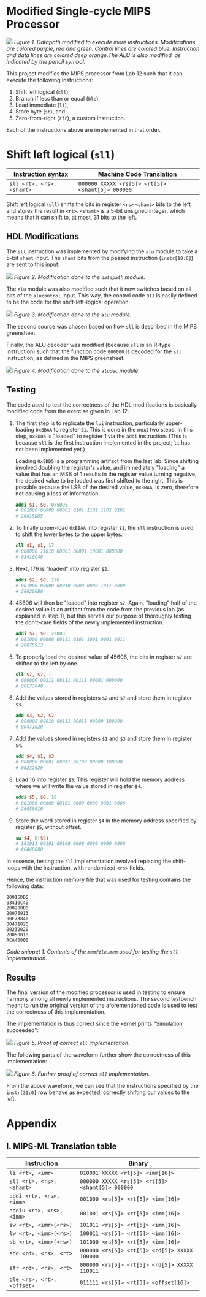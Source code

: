 # Modified Single-cycle MIPS Processor

![](docu_assets/datapath_schema.png)
_Figure 1. Datapath modified to execute more instructions. Modifications are colored purple, red and green. Control lines are colored blue. Instruction and data lines are colored deep orange.The ALU is also modified, as indicated by the pencil symbol._

This project modifies the MIPS processor from Lab 12 such that it can execute the following instructions:

1. Shift left logical (`sll`),
2. Branch if less than or equal (`ble`),
3. Load immediate (`li`),
4. Store byte (`sb`), and
5. Zero-from-right (`zfr`), a custom instruction.

Each of the instructions above are implemented in that order.

<!--
## TODO
- Documentation
    - Filename: `alvarado_enriqueluis_201911112_lab1.pdf`
- Instruction Video:
    - Per instruction: 
        - HDL Edits
        - Testbench
        - Test Code
        - Demonstration
- Zip this repo up

### Normal Instructions:

- `sll` _(ALU Modification)_
- `sb` _(Data Memory Modification)_

### Pseudo-instructions

- `ble` _(Datapath Modification)_
- `li` _(Datapath Modification)_
- Custom instruction: `zfr` _(ALU Modification)_

-->

# Shift left logical (`sll`)

|Instruction syntax|Machine Code Translation|
|-|-|
|`sll <rt>, <rs>, <shamt>`  |`000000 XXXXX <rs[5]> <rt[5]> <shamt[5]> 000000`

Shift left logical (`sll`) shifts the bits in register `<rs>` `<shamt>` bits to the left and stores the result in `<rt>`. `<shamt>` is a 5-bit unsigned integer, which means that it can shift to, at most, 31 bits to the left.

## HDL Modifications

The `sll` instruction was implemented by modifying the `alu` module to take a 5-bit `shamt` input. The `shamt` bits from the passed instruction (`instr[10:6]`) are sent to this input:

![](docu_assets/sll_codemod_01.png)
_Figure 2. Modification done to the `datapath` module._

The `alu` module was also modified such that it now switches based on all bits of the `alucontrol` input. This way, the control code `011` is easily defined to be the code for the shift-left-logical operation:

![](docu_assets/sll_codemod_02.png)
_Figure 3. Modification done to the `alu` module._

The second source was chosen based on how `sll` is described in the MIPS greensheet.

Finally, the ALU decoder was modified (because `sll` is an R-type instruction) such that the function code `000000` is decoded for the `sll` instruction, as defined in the MIPS greensheet.

![](docu_assets/sll_codemod_03.png)
_Figure 4. Modification done to the `aludec` module._

## Testing

The code used to test the correctness of the HDL modifications is basically modified code from the exercise given in Lab 12.


1.  The first step is to replicate the `lui` instruction, particularly upper-loading `0xBBAA` to register `$1`. This is done in the next two steps. In this step, `0x5DD5` is "loaded" to register 1 via the `addi` instruction. (This is because `sll` is the first instruction implemented in the project; `li` has not been implemented yet.)

    Loading `0x5DD5` is a programming artifact from the last lab. Since shifting involved doubling the register's value, and immediately "loading" a value that has an MSB of 1 results in the register value turning negative, the desired value to be loaded was first shifted to the right. This is possible because the LSB of the desired value, `0xBBAA`, is zero, therefore not causing a loss of information.
    ```mips
    addi $1, $0, 0x5DD5
    # 001000 00000 00001 0101 1101 1101 0101
    # 20015DD5
    ```
2. To finally upper-load `0xBBAA` into register `$1`, the `sll` instruction is used to shift the lower bytes to the upper bytes.
    ```mips
    sll $1, $1, 17
    # 000000 11010 00001 00001 10001 000000
    # 03410C40
    ```

3. Next, 176 is "loaded" into register `$2`.
    ```mips
    addi $2, $0, 176
    # 001000 00000 00010 0000 0000 1011 0000
    # 200200B0
    ```

4. 45606 will then be "loaded" into register `$7`. Again, "loading" half of the desired value is an artifact from the code from the previous lab (as explained in step 1), but this serves our purpose of thoroughly testing the don't-care fields of the newly implemented instruction.
    ```mips
    addi $7, $0, 22803
    # 001000 00000 00111 0101 1001 0001 0011
    # 20075913
    ```

5. To properly load the desired value of 45606, the bits in register `$7` are shifted to the left by one.
    ```mips
    sll $7, $7, 1
    # 000000 00111 00111 00111 00001 000000
    # 00E73840
    ```

6. Add the values stored in registers `$2` and `$7` and store them in register `$3`.
    ```mips
    add $3, $2, $7
    # 000000 00010 00111 00011 00000 100000
    # 00471820
    ```

7. Add the values stored in registers `$1` and `$3` and store them in register `$4`.
    ```mips
    add $4, $1, $3
    # 000000 00001 00011 00100 00000 100000
    # 00232020
    ```

8. Load 16 into register `$5`. This register will hold the memory address where we will write the value stored in register `$4`.
    ```mips
    addi $5, $0, 16
    # 001000 00000 00101 0000 0000 0001 0000
    # 20050010
    ```

9. Store the word stored in register `$4` in the memory address specified by register `$5`, without offset.
    ```mips
    sw $4, 0($5)
    # 101011 00101 00100 0000 0000 0000 0000
    # ACA40000
    ```

In essence, testing the `sll` implementation involved replacing the shift-loops with the instruction, with randomized `<rs>` fields.

Hence, the instruction memory file that was used for testing contains the following data:
```
20015DD5
03410C40
200200B0
20075913
00E73840
00471820
00232020
20050010
ACA40000
```
_Code snippet 1. Contents of the `memfile.mem` used for testing the `sll` implementation._

## Results

The final version of the modified processor is used in testing to ensure harmony among all newly implemented instructions. The second testbench meant to run the original version of the aforementioned code is used to test the correctness of this implementation.

The implementation is thus correct since the kernel prints "Simulation succeeded":

![](docu_assets/sll_proof_01.png)
_Figure 5. Proof of correct `sll` implementation._

The following parts of the waveform further show the correctness of this implementation:

![](docu_assets/sll_proof_02.png)
_Figure 6. Further proof of correct `sll` implementation._

From the above waveform, we can see that the instructions specified by the `instr[31:0]` row behave as expected, correctly shifting our values to the left.

# Appendix

## I. MIPS-ML Translation table

| Instruction | Binary |
|-------------|--------|
|`li <rt>, <imm>`           |`010001 XXXXX <rt[5]> <imm[16]>`
|`sll <rt>, <rs>, <shamt>`  |`000000 XXXXX <rs[5]> <rt[5]> <shamt[5]> 000000`
|`addi <rt>, <rs>, <imm>`   |`001000 <rs[5]> <rt[5]> <imm[16]>`
|`addiu <rt>, <rs>, <imm>`  |`001001 <rs[5]> <rt[5]> <imm[16]>`
|`sw <rt>, <imm>(<rs>)`     |`101011 <rs[5]> <rt[5]> <imm[16]>`
|`lw <rt>, <imm>(<rs>)`     |`100011 <rs[5]> <rt[5]> <imm[16]>`
|`sb <rt>, <imm>(<rs>)`     |`101000 <rs[5]> <rt[5]> <imm[16]>`
|`add <rd>, <rs>, <rt>`     |`000000 <rs[5]> <rt[5]> <rd[5]> XXXXX 100000`
|`zfr <rd>, <rs>, <rt>`     |`000000 <rs[5]> <rt[5]> <rd[5]> XXXXX 110011`
|`ble <rs>, <rt>, <offset>` |`011111 <rs[5]> <rt[5]> <offset[16]>`